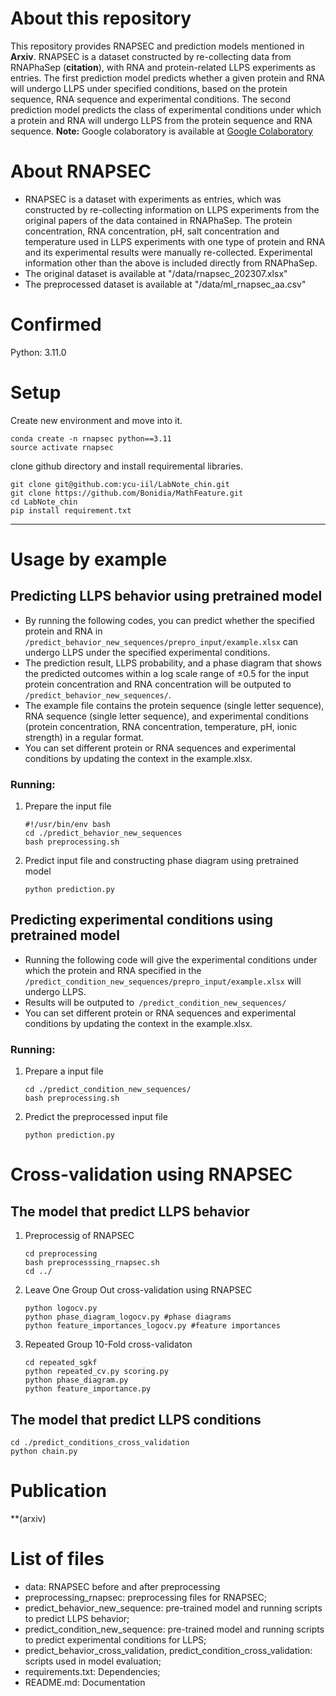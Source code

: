 # About this repository
This repository provides RNAPSEC and prediction models mentioned in **Arxiv**. RNAPSEC is a dataset constructed by re-collecting data from RNAPhaSep (**citation**), with RNA and protein-related LLPS experiments as entries. The first prediction model predicts whether a given protein and RNA will undergo LLPS under specified conditions, based on the protein sequence, RNA sequence and experimental conditions. The second prediction model predicts the class of experimental conditions under which a protein and RNA will undergo LLPS from the protein sequence and RNA sequence. 
**Note:** Google colaboratory is available at [Google Colaboratory](https://colab.research.google.com/drive/13n6yXMnmtuKbZ6imWzPfv4M_k3ZxVgHI#scrollTo=qoSvAlcNoqEn)

# About RNAPSEC
- RNAPSEC is a dataset with experiments as entries, which was constructed by re-collecting information on LLPS experiments from the original papers of the data contained in RNAPhaSep. The protein concentration, RNA concentration, pH, salt concentration and temperature used in LLPS experiments with one type of protein and RNA and its experimental results were manually re-collected. Experimental information other than the above is included directly from RNAPhaSep.
- The original dataset is available at "/data/rnapsec_202307.xlsx"
- The preprocessed dataset is available at "/data/ml_rnapsec_aa.csv"

# Confirmed
Python: 3.11.0

# Setup
Create new environment and move into it.
``` 
conda create -n rnapsec python==3.11
source activate rnapsec
``` 
clone github directory and install requiremental libraries.
``` 
git clone git@github.com:ycu-iil/LabNote_chin.git
git clone https://github.com/Bonidia/MathFeature.git 
cd LabNote_chin
pip install requirement.txt
``` 
-----
# Usage by example
## Predicting LLPS behavior using pretrained model
- By running the following codes, you can predict whether the specified protein and RNA in ``` /predict_behavior_new_sequences/prepro_input/example.xlsx``` can undergo LLPS under the specified experimental conditions. 
- The prediction result, LLPS probability, and a phase diagram that shows the predicted outcomes within a log scale range of ±0.5 for the input protein concentration and RNA concentration will be outputed to ``` /predict_behavior_new_sequences/```.
- The example file contains the protein sequence (single letter sequence), RNA sequence (single letter sequence), and experimental conditions (protein concentration, RNA concentration, temperature, pH, ionic strength) in a regular format. 
- You can set different protein or RNA sequences and experimental conditions by updating the context in the example.xlsx.

### Running: 
1. Prepare the input file
    
    ``` 
    #!/usr/bin/env bash
    cd ./predict_behavior_new_sequences
    bash preprocessing.sh 
    ``` 
2. Predict input file and constructing phase diagram using pretrained model
    ``` 
    python prediction.py
    ``` 
## Predicting experimental conditions using pretrained model
- Running the following code will give the experimental conditions under which the protein and RNA specified in the ``` /predict_condition_new_sequences/prepro_input/example.xlsx``` will undergo LLPS.
- Results will be outputed to``` /predict_condition_new_sequences/```
- You can set different protein or RNA sequences and experimental conditions by updating the context in the example.xlsx.

### Running:
1.  Prepare a input file
    ``` 
    cd ./predict_condition_new_sequences/
    bash preprocessing.sh
    ``` 
2.  Predict the preprocessed input file
    ``` 
    python prediction.py
    ``` 
# Cross-validation using RNAPSEC
## The model that predict LLPS behavior

1. Preprocessig of RNAPSEC
    ``` 
    cd preprocessing
    bash preprocesssing_rnapsec.sh
    cd ../
    ``` 
2. Leave One Group Out cross-validation using RNAPSEC
    ``` 
    python logocv.py
    python phase_diagram_logocv.py #phase diagrams
    python feature_importances_logocv.py #feature importances
    ``` 
3. Repeated Group 10-Fold cross-validaton
    ``` 
    cd repeated_sgkf
    python repeated_cv.py scoring.py
    python phase_diagram.py 
    python feature_importance.py
    ``` 

## The model that predict LLPS conditions

``` 
cd ./predict_conditions_cross_validation
python chain.py
``` 
# Publication
**(arxiv)
# List of files
- data: RNAPSEC before and after preprocessing
- preprocessing_rnapsec: preprocessing files for RNAPSEC;
- predict_behavior_new_sequence: pre-trained model and running scripts to predict LLPS behavior;
- predict_condition_new_sequence: pre-trained model and running scripts to predict experimental conditions for LLPS;
- predict_behavior_cross_validation, predict_condition_cross_validation: scripts used in model evaluation;
- requirements.txt: Dependencies;
- README.md: Documentation



